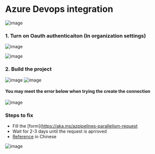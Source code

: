 # Azure Devops integration

![image](https://user-images.githubusercontent.com/96930989/210288301-836891d4-4b51-49c7-a1ed-53dea7836d0a.png)

### 1. Turn on Oauth authenticaiton (In organization settings)

![image](https://user-images.githubusercontent.com/96930989/210288315-9bb10d83-3eda-4d76-b9a1-763931570b7b.png)

![image](https://user-images.githubusercontent.com/96930989/210288326-b6d7c1aa-1556-4b27-b6a5-ff2294cae829.png)

###  2. Build the project
![image](https://user-images.githubusercontent.com/96930989/210288329-c1bca44f-0777-4e80-9022-df189bfe4439.png)
![image](https://user-images.githubusercontent.com/96930989/210288382-87fdf978-2989-4bb8-8c45-86b8a6b36e68.png)

#### You may meet the error below when trying the create the connection
![image](https://user-images.githubusercontent.com/96930989/210288460-6cb18e5b-33ce-46b4-ac6c-25943c6de02a.png)

### Steps to fix
* Fill the [form](https://aka.ms/azpipelines-parallelism-request
* Wait for 2-3 days until the request is aprroved
* [Reference](https://ithelp.ithome.com.tw/m/articles/10268594) in Chinese

![image](https://user-images.githubusercontent.com/96930989/210358343-9be4324d-50e6-4b0c-b4e5-84910fd975a1.png)
